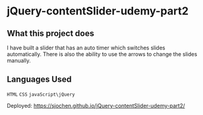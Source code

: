 # jQuery-contentSlider-udemy-part2

What this project does  
----------------------
I have built a slider that has an auto timer which switches slides automatically. There is also the ability to use the arrows to change the slides manually.  


Languages Used
--------------
`HTML` `CSS` `javaScript\jQuery`

Deployed: https://sjochen.github.io/jQuery-contentSlider-udemy-part2/
